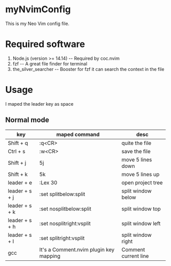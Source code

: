 # myNvimConfig

This is my Neo Vim config file.

# Required software

1. Node.js (version >= 14.14) -- Required by coc.nvim
2. fzf                        -- A great file finder for terminal
3. the_silver_searcher        -- Booster for fzf it can search the context in the file 

# Usage
I maped the leader key as space 
## Normal mode
| key            | maped command                          | desc                 |
|----------------|----------------------------------------|----------------------|
| Shift + q      | :q\<CR>                                | quite the file       |
| Ctrl + s       | :w\<CR>                                | save the file        |
| Shift + j      | 5j                                     | move 5 lines down    |
| Shift + k      | 5k                                     | move 5 lines up      |
| leader + e     | :Lex 30<cr>                            | open project tree    |
| leader + s + j | :set splitbelow<CR>:split<CR>          | split window below   |
| leader + s + k | :set nosplitbelow<CR>:split<CR>        | split window top     |
| leader + s + h | :set nosplitright<CR>:vsplit<CR>       | split window left    |
| leader + s + l | :set splitright<CR>:vsplit<CR>         | split window right   |
| gcc            | It's a Comment.nvim plugin key mapping | Comment current line |
